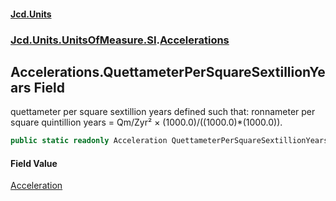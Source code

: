 #### [Jcd.Units](index.md 'index')
### [Jcd.Units.UnitsOfMeasure.SI](Jcd.Units.UnitsOfMeasure.SI.md 'Jcd.Units.UnitsOfMeasure.SI').[Accelerations](Accelerations.md 'Jcd.Units.UnitsOfMeasure.SI.Accelerations')

## Accelerations.QuettameterPerSquareSextillionYears Field

quettameter per square sextillion years defined such that: ronnameter per square quintillion years = Qm/Zyr² × (1000.0)/((1000.0)*(1000.0)).

```csharp
public static readonly Acceleration QuettameterPerSquareSextillionYears;
```

#### Field Value
[Acceleration](Acceleration.md 'Jcd.Units.UnitTypes.Acceleration')